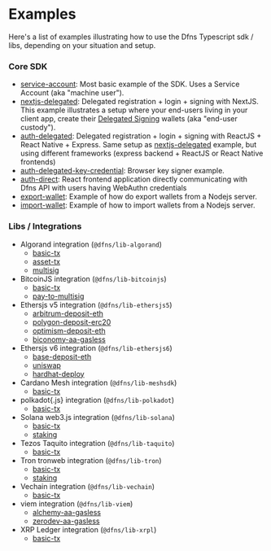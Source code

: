 # Examples

Here's a list of examples illustrating how to use the Dfns Typescript sdk / libs, depending on your situation and setup.

### Core SDK

- [service-account](./sdk/service-account): Most basic example of the SDK. Uses a Service Account (aka "machine user").
- [nextjs-delegated](./sdk/nextjs-delegated): Delegated registration + login + signing with NextJS. This example illustrates a setup where your end-users living in your client app, create their [Delegated Signing](https://docs.dfns.co/dfns-docs/advanced-topics/delegated-signing) wallets (aka "end-user custody").
- [auth-delegated](./sdk/auth-delegated): Delegated registration + login + signing with ReactJS + React Native + Express. Same setup as [nextjs-delegated](./sdk/nextjs-delegated) example, but using different frameworks (express backend + ReactJS or React Native frontends)
- [auth-delegated-key-credential](./sdk/auth-delegated-key-credential/): Browser key signer example.
- [auth-direct](./sdk/auth-direct/): React frontend application directly communicating with Dfns API with users having WebAuthn credentials
- [export-wallet](./sdk/export-wallet): Example of how do export wallets from a Nodejs server.
- [import-wallet](./sdk/import-wallet): Example of how to import wallets from a Nodejs server.

### Libs / Integrations

- Algorand integration (`@dfns/lib-algorand`)
  - [basic-tx](./libs/algorand/basic-tx/)
  - [asset-tx](./libs/algorand/asset-tx/)
  - [multisig](./libs/algorand/multisig-tx/)
- BitcoinJS integration (`@dfns/lib-bitcoinjs`)
  - [basic-tx](./libs/bitcoinjs/basic-tx/)
  - [pay-to-multisig](./libs/bitcoinjs/pay-to-multisig/)
- Ethersjs v5 integration (`@dfns/lib-ethersjs5`)
  - [arbitrum-deposit-eth](./libs/ethersjs/v5/arbitrum-deposit-eth)
  - [polygon-deposit-erc20](./libs/ethersjs/v5/polygon-deposit-erc20)
  - [optimism-deposit-eth](./libs/ethersjs/v5/optimism-deposit-eth)
  - [biconomy-aa-gasless](./libs/ethersjs/v5/biconomy-aa-gasless)
- Ethersjs v6 integration (`@dfns/lib-ethersjs6`)
  - [base-deposit-eth](./libs/ethersjs/v6/base-deposit-eth)
  - [uniswap](./libs/ethersjs/v6/uniswap)
  - [hardhat-deploy](./libs/ethersjs/v6/hardhat-deploy)
- Cardano Mesh integration (`@dfns/lib-meshsdk`)
  - [basic-tx](./libs/meshsdk/basic-tx)
- polkadot{.js} integration (`@dfns/lib-polkadot`)
  - [basic-tx](./libs/polkadot/basic-tx)
- Solana web3.js integration (`@dfns/lib-solana`)
  - [basic-tx](./libs/solana/basic-tx)
  - [staking](./libs/solana/staking)
- Tezos Taquito integration (`@dfns/lib-taquito`)
  - [basic-tx](./libs/taquito/basic-tx)
- Tron tronweb integration (`@dfns/lib-tron`)
  - [basic-tx](./libs/tron/basic-tx)
  - [staking](./libs/tron/staking)
- Vechain integration (`@dfns/lib-vechain`)
  - [basic-tx](./libs/vechain/basic-tx)
- viem integration (`@dfns/lib-viem`)
  - [alchemy-aa-gasless](./libs/viem/alchemy-aa-gasless)
  - [zerodev-aa-gasless](./libs/viem/zerodev-aa-gasless)
- XRP Ledger integration (`@dfns/lib-xrpl`)
  - [basic-tx](./libs/xrpl/basic-tx)
